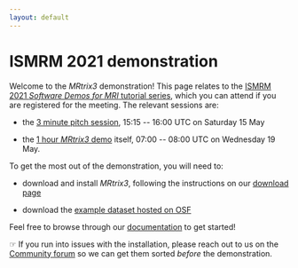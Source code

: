 ```yaml
---
layout: default
---
```


# ISMRM 2021 demonstration

Welcome to the *MRtrix3* demonstration! This page relates to the [ISMRM 2021 *Software Demos for MRI* tutorial series](https://www.ismrm.org/21/program-files/T-01.htm), which you can attend if you are registered for the meeting.  The relevant sessions are:

- the [3 minute pitch session](https://www.ismrm.org/21/program-files/T-32.htm), 15:15 -- 16:00 UTC on Saturday 15 May

- the [1 hour *MRtrix3* demo](https://www.ismrm.org/21/program-files/T-24.htm) itself, 07:00 -- 08:00 UTC on Wednesday 19 May. 

To get the most out of the demonstration, you will need to:

- download and install *MRtrix3*, following the instructions on our [download page](/download)

- download the [example dataset hosted on OSF](https://osf.io/9ayz6/files/)

Feel free to browse through our [documentation](/documentation) to get started!

☞ If you run into issues with the installation, please reach out to us on the [Community forum](https://community.mrtrix.org/) so we can get them sorted *before* the demonstration.
